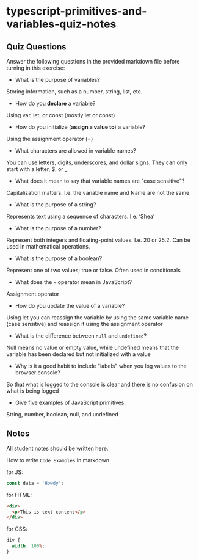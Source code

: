 # typescript-primitives-and-variables-quiz-notes

## Quiz Questions

Answer the following questions in the provided markdown file before turning in this exercise:

- What is the purpose of variables?

Storing information, such as a number, string, list, etc.

- How do you **declare** a variable?

Using var, let, or const (mostly let or const)

- How do you initialize (**assign a value to**) a variable?

Using the assignment operator (=)

- What characters are allowed in variable names?

You can use letters, digits, underscores, and dollar signs. They can only start with a letter, $, or \_

- What does it mean to say that variable names are "case sensitive"?

Capitalization matters. I.e. the variable name and Name are not the same

- What is the purpose of a string?

Represents text using a sequence of characters. I.e. ‘Shea’

- What is the purpose of a number?

Represent both integers and floating-point values. I.e. 20 or 25.2. Can be used in mathematical operations.

- What is the purpose of a boolean?

Represent one of two values; true or false. Often used in conditionals

- What does the `=` operator mean in JavaScript?

Assignment operator

- How do you update the value of a variable?

Using let you can reassign the variable by using the same variable name (case sensitive) and reassign it using the assignment operator

- What is the difference between `null` and `undefined`?

Null means no value or empty value, while undefined means that the variable has been declared but not initialized with a value

- Why is it a good habit to include "labels" when you log values to the browser console?

So that what is logged to the console is clear and there is no confusion on what is being logged

- Give five examples of JavaScript primitives.

String, number, boolean, null, and undefined

## Notes

All student notes should be written here.

How to write `Code Examples` in markdown

for JS:

```javascript
const data = 'Howdy';
```

for HTML:

```html
<div>
  <p>This is text content</p>
</div>
```

for CSS:

```css
div {
  width: 100%;
}
```

